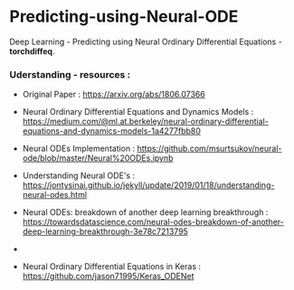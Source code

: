 # Predicting-using-Neural-ODE
Deep Learning - Predicting using Neural Ordinary Differential Equations - **torchdiffeq**.


### Uderstanding - resources :

- Original Paper : https://arxiv.org/abs/1806.07366

- Neural Ordinary Differential Equations and Dynamics Models : https://medium.com/@ml.at.berkeley/neural-ordinary-differential-equations-and-dynamics-models-1a4277fbb80

- Neural ODEs Implementation : https://github.com/msurtsukov/neural-ode/blob/master/Neural%20ODEs.ipynb

- Understanding Neural ODE's : https://jontysinai.github.io/jekyll/update/2019/01/18/understanding-neural-odes.html

- Neural ODEs: breakdown of another deep learning breakthrough : https://towardsdatascience.com/neural-odes-breakdown-of-another-deep-learning-breakthrough-3e78c7213795

- 

- Neural Ordinary Differential Equations in Keras : https://github.com/jason71995/Keras_ODENet
